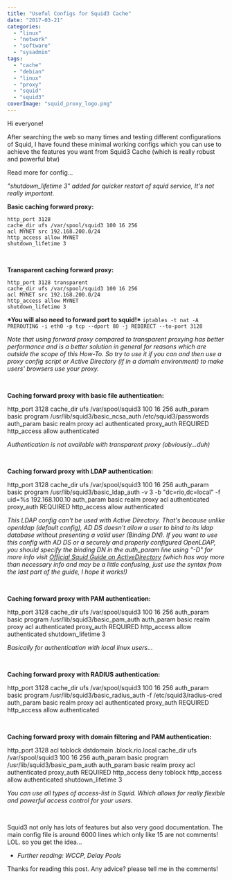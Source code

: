 ```yaml
---
title: "Useful Configs for Squid3 Cache"
date: "2017-03-21"
categories: 
  - "linux"
  - "network"
  - "software"
  - "sysadmin"
tags: 
  - "cache"
  - "debian"
  - "linux"
  - "proxy"
  - "squid"
  - "squid3"
coverImage: "squid_proxy_logo.png"
---
```


Hi everyone!

After searching the web so many times and testing different configurations of Squid, I have found these minimal working configs which you can use to achieve the features you want from Squid3 Cache (which is really robust and powerful btw)

Read more for config...

_"shutdown\_lifetime 3" added for quicker restart of squid service, It's not really important._

**Basic caching forward proxy:**

```
http_port 3128
cache_dir ufs /var/spool/squid3 100 16 256
acl MYNET src 192.168.200.0/24
http_access allow MYNET
shutdown_lifetime 3
```

 

**Transparent caching forward proxy:**

```
http_port 3128 transparent
cache_dir ufs /var/spool/squid3 100 16 256
acl MYNET src 192.168.200.0/24
http_access allow MYNET
shutdown_lifetime 3
```

**\*You will also need to forward port to squid!\*** `iptables -t nat -A PREROUTING -i eth0 -p tcp --dport 80 -j REDIRECT --to-port 3128`

_Note that using forward proxy compared to transparent proxying has better performance and is a better solution in general for reasons which are outside the scope of this How-To. So try to use it if you can and then use a proxy config script or Active Directory (if in a domain environment) to make users' browsers use your proxy._

 

**Caching forward proxy with basic file authentication:**

http\_port 3128
cache\_dir ufs /var/spool/squid3 100 16 256
auth\_param basic program /usr/lib/squid3/basic\_ncsa\_auth
/etc/squid3/passwords
auth\_param basic realm proxy
acl authenticated proxy\_auth REQUIRED
http\_access allow authenticated

_Authentication is not available with transparent proxy (obviously...duh)_

 

**Caching forward proxy with LDAP authentication:**

http\_port 3128
cache\_dir ufs /var/spool/squid3 100 16 256
auth\_param basic program /usr/lib/squid3/basic\_ldap\_auth -v 3 -b
"dc=rio,dc=local" -f uid=%s 192.168.100.10
auth\_param basic realm proxy
acl authenticated proxy\_auth REQUIRED
http\_access allow authenticated

_This LDAP config can't be used with Active Directory. That's because unlike openldap (default config), AD DS doesn't allow a user to bind to its ldap database without presenting a valid user (Binding DN). If you want to use this config with AD DS or a securely and properly configured OpenLDAP, you should specify the binding DN in the auth\_param line using "-D" for more info visit [Official Squid Guide on ActiveDirectory](http://wiki.squid-cache.org/ConfigExamples/Authenticate/WindowsActiveDirectory) (which has way more than necessary info and may be a little confusing, just use the syntax from the last part of the guide, I hope it works!)_

 

**Caching forward proxy with PAM authentication:**

http\_port 3128
cache\_dir ufs /var/spool/squid3 100 16 256
auth\_param basic program /usr/lib/squid3/basic\_pam\_auth
auth\_param basic realm proxy
acl authenticated proxy\_auth REQUIRED
http\_access allow authenticated
shutdown\_lifetime 3

_Basically for authentication with local linux users..._

 

**Caching forward proxy with RADIUS authentication:**

http\_port 3128
cache\_dir ufs /var/spool/squid3 100 16 256
auth\_param basic program /usr/lib/squid3/basic\_radius\_auth -f
/etc/squid3/radius-cred
auth\_param basic realm proxy
acl authenticated proxy\_auth REQUIRED
http\_access allow authenticated

 

**Caching forward proxy with domain filtering and PAM authentication:**

http\_port 3128
acl toblock dstdomain .block.rio.local
cache\_dir ufs /var/spool/squid3 100 16 256
auth\_param basic program /usr/lib/squid3/basic\_pam\_auth
auth\_param basic realm proxy
acl authenticated proxy\_auth REQUIRED
http\_access deny toblock
http\_access allow authenticated
shutdown\_lifetime 3

_You can use all types of access-list in Squid. Which allows for really flexible and powerful access control for your users._

 

Squid3 not only has lots of features but also very good documentation. The main config file is around 6000 lines which only like 15 are not comments! LOL. so you get the idea...

- _Further reading: WCCP, Delay Pools_

Thanks for reading this post. Any advice? please tell me in the comments!
